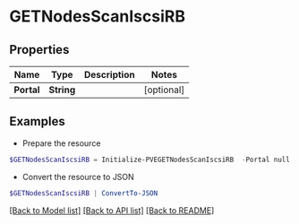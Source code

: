 # GETNodesScanIscsiRB
## Properties

Name | Type | Description | Notes
------------ | ------------- | ------------- | -------------
**Portal** | **String** |  | [optional] 

## Examples

- Prepare the resource
```powershell
$GETNodesScanIscsiRB = Initialize-PVEGETNodesScanIscsiRB  -Portal null
```

- Convert the resource to JSON
```powershell
$GETNodesScanIscsiRB | ConvertTo-JSON
```

[[Back to Model list]](../README.md#documentation-for-models) [[Back to API list]](../README.md#documentation-for-api-endpoints) [[Back to README]](../README.md)

